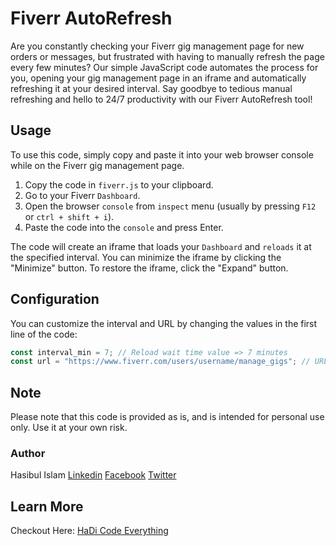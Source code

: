 # Fiverr AutoRefresh

Are you constantly checking your Fiverr gig management page for new orders or messages, but frustrated with having to manually refresh the page every few minutes? Our simple JavaScript code automates the process for you, opening your gig management page in an iframe and automatically refreshing it at your desired interval. Say goodbye to tedious manual refreshing and hello to 24/7 productivity with our Fiverr AutoRefresh tool!

## Usage

To use this code, simply copy and paste it into your web browser console while on the Fiverr gig management page.

1. Copy the code in `fiverr.js` to your clipboard.
2. Go to your Fiverr `Dashboard`.
3. Open the browser `console` from `inspect` menu (usually by pressing `F12` or `ctrl + shift + i`).
4. Paste the code into the `console` and press Enter.

The code will create an iframe that loads your `Dashboard` and `reloads` it at the specified interval. You can minimize the iframe by clicking the "Minimize" button. To restore the iframe, click the "Expand" button.

## Configuration

You can customize the interval and URL by changing the values in the first line of the code:

```javascript
const interval_min = 7; // Reload wait time value => 7 minutes
const url = "https://www.fiverr.com/users/username/manage_gigs"; // URL of page
```

## Note
Please note that this code is provided as is, and is intended for personal use only. Use it at your own risk.

### Author
Hasibul Islam [Linkedin](https://www.linkedin.com/in/hasibulislam999/) [Facebook](https://www.facebook.com/hasibulislam999.dev/) [Twitter](https://twitter.com/hasibulislam999)

## Learn More
Checkout Here: [HaDi Code Everything](https://www.youtube.com/@hadi-code-everything)